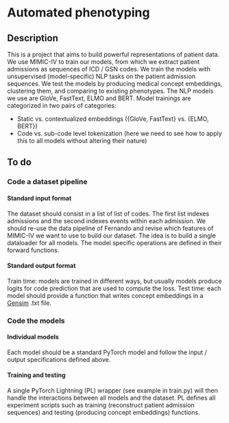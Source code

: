 # Automated phenotyping

## Description

This is a project that aims to build powerful representations of patient data.
We use MIMIC-IV to train our models, from which we extract patient admissions as sequences of ICD / GSN codes.
We train the models with unsupervised (model-specific) NLP tasks on the patient admission sequences.
We test the models by producing medical concept embeddings, clustering them, and comparing to existing phenotypes.
The NLP models we use are GloVe, FastText, ELMO and BERT. Model trainings are categorized in two pairs of categories:
- Static vs. contextualized embeddings ({GloVe, FastText} vs. {ELMO, BERT})
- Code vs. sub-code level tokenization (here we need to see how to apply this to all models without altering their nature)

## To do

### Code a dataset pipeline

#### Standard input format

The dataset should consist in a list of list of codes. The first list indexes admissions and the second indexes events within each admission.
We should re-use the data pipeline of Fernando and revise which features of MIMIC-IV we want to use to build our dataset.
The idea is to build a single dataloader for all models. The model specific operations are defined in their forward functions. 

#### Standard output format

Train time: models are trained in different ways, but usually models produce logits for code prediction that are used to compute the loss.
Test time: each model should provide a function that writes concept embeddings in a [Gensim](https://radimrehurek.com/gensim/) .txt file.

### Code the models

#### Individual models

Each model should be a standard PyTorch model and follow the input / output specifications defined above.

#### Training and testing

A single PyTorch Lightning (PL) wrapper (see example in train.py) will then handle the interactions between all models and the dataset.
PL defines all experiment scripts such as training (reconstruct patient admission sequences) and testing (producing concept embeddings) functions.

